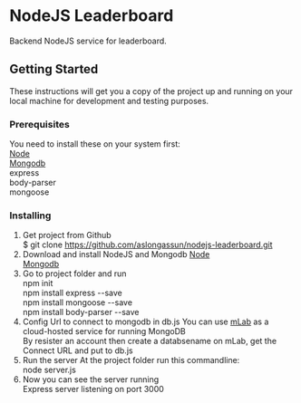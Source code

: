 # NodeJS Leaderboard

Backend NodeJS service for leaderboard.

## Getting Started

These instructions will get you a copy of the project up and running on your local machine for development and testing purposes.

### Prerequisites

You need to install these on your system first:<br />
[Node](https://nodejs.org/en/)<br />
[Mongodb](https://www.mongodb.com)<br />
express<br />
body-parser<br />
mongoose<br />

### Installing

1) Get project from Github<br />
$ git clone https://github.com/aslongassun/nodejs-leaderboard.git<br />
2) Download and install NodeJS and Mongodb
[Node](https://nodejs.org/en/)<br />
[Mongodb](https://www.mongodb.com)<br />
3) Go to project folder and run<br/>
npm init<br/>
npm install express --save<br/>
npm install mongoose --save<br/>
npm install body-parser --save<br/>
4) Config Url to connect to mongodb in db.js
You can use [mLab](https://mlab.com/) as a cloud-hosted service for running MongoDB<br />
By resister an account then create a databsename on mLab, get the Connect URL and put to db.js<br />
5) Run the server
At the project folder run this commandline:<br/>
node server.js
6) Now you can see the server running<br/>
Express server listening on port 3000

